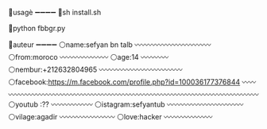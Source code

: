
🔵usagè
➖➖➖➖
🔴sh install.sh

🔴python fbbgr.py

🔵auteur
➖➖➖➖
⚪name:sefyan bn talb
〰〰〰〰〰〰〰〰〰〰〰
⚪from:moroco
〰〰〰〰〰〰〰
⚪age:14
〰〰〰〰
⚪nembur:+212632804965
〰〰〰〰〰〰〰〰〰〰〰〰
⚪facebook:https://m.facebook.com/profile.php?id=100036177376844
〰〰〰〰〰〰〰〰〰〰〰〰〰〰〰〰〰〰〰〰〰〰〰〰〰〰〰〰〰〰〰〰〰〰〰〰〰〰
⚪youtub :??
〰〰〰〰〰〰
⚪istagram:sefyantub
〰〰〰〰〰〰〰〰〰〰〰
⚪vilage:agadir
〰〰〰〰〰〰〰〰
⚪love:hacker
〰〰〰〰〰〰〰
